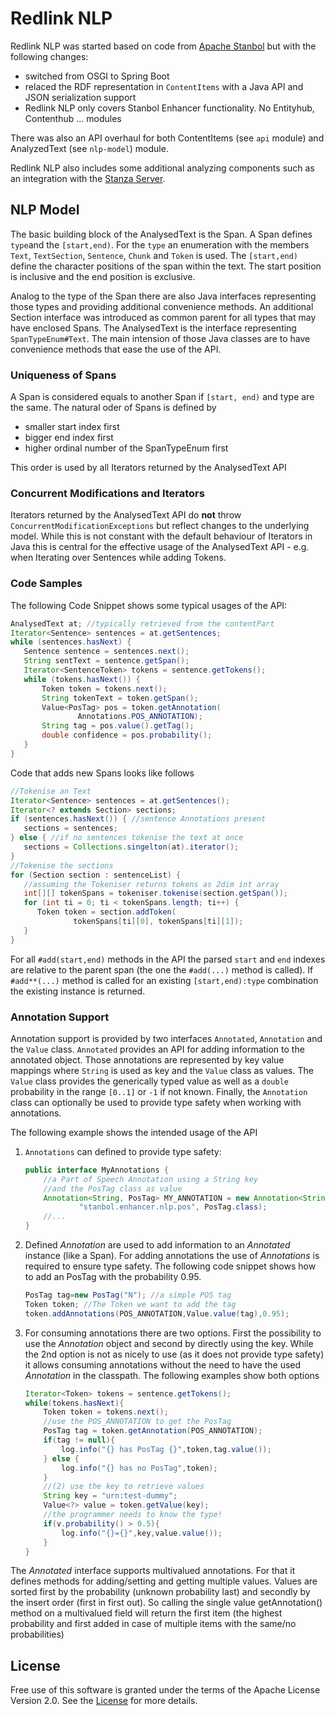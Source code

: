 # Redlink NLP

Redlink NLP was started based on code from [Apache Stanbol](https://stanbol.apache.org/) but with
the following changes:

* switched from OSGI to Spring Boot
* relaced the RDF representation in `ContentItems` with a Java API and JSON serialization support
* Redlink NLP only covers Stanbol Enhancer functionality. No Entityhub, Contenthub ... modules

There was also an API overhaul for both ContentItems (see `api` module) and AnalyzedText (see `nlp-model`) module.

Redlink NLP also includes some additional analyzing components such as an integration with the 
[Stanza Server](https://github.com/redlink-gmbh/stanza-server).

## NLP Model

The basic building block of the AnalysedText is the Span. A Span defines `type`and the `[start,end)`. For the `type` an
enumeration with the members `Text`, `TextSection`, `Sentence`, `Chunk` and `Token` is used. The `[start,end)` define
the character positions of the span within the text. The start position is inclusive and the end position is exclusive.

Analog to the type of the Span there are also Java interfaces representing those types and providing additional
convenience methods. An additional Section interface was introduced as common parent for all types that may have
enclosed Spans. The AnalysedText is the interface representing `SpanTypeEnum#Text`. The main intension of those Java
classes are to have convenience methods that ease the use of the API.

### Uniqueness of Spans

A Span is considered equals to another Span if `[start, end)` and type are the same. The natural oder of Spans is defined
by

* smaller start index first
* bigger end index first
* higher ordinal number of the SpanTypeEnum first

This order is used by all Iterators returned by the AnalysedText API

### Concurrent Modifications and Iterators

Iterators returned by the AnalysedText API do __not__ throw `ConcurrentModificationExceptions` but reflect changes to
the underlying model. While this is not constant with the default behaviour of Iterators in Java this is central for
the effective usage of the AnalysedText API - e.g. when Iterating over Sentences while adding Tokens.

### Code Samples

The following Code Snippet shows some typical usages of the API:

```java
AnalysedText at; //typically retrieved from the contentPart
Iterator<Sentence> sentences = at.getSentences;
while (sentences.hasNext) {
   Sentence sentence = sentences.next();
   String sentText = sentence.getSpan();
   Iterator<SentenceToken> tokens = sentence.getTokens();
   while (tokens.hasNext()) {
       Token token = tokens.next();
       String tokenText = token.getSpan();
       Value<PosTag> pos = token.getAnnotation(
               Annotations.POS_ANNOTATION);
       String tag = pos.value().getTag();
       double confidence = pos.probability();
   }
}
```

Code that adds new Spans looks like follows

```java
//Tokenise an Text
Iterator<Sentence> sentences = at.getSentences();
Iterator<? extends Section> sections;
if (sentences.hasNext()) { //sentence Annotations present
   sections = sentences;
} else { //if no sentences tokenise the text at once
   sections = Collections.singelton(at).iterator();
}
//Tokenise the sections
for (Section section : sentenceList) {
   //assuming the Tokeniser returns tokens as 2dim int array
   int[][] tokenSpans = tokeniser.tokenise(section.getSpan());
   for (int ti = 0; ti < tokenSpans.length; ti++) {
      Token token = section.addToken(
              tokenSpans[ti][0], tokenSpans[ti][1]);
   }
}
```

For all `#add(start,end)` methods in the API the parsed `start` and `end` indexes are relative to the parent span (the
one the `#add(...)` method is called). If `#add**(...)` method is called for an existing `[start,end):type` combination the
existing instance is returned.

### Annotation Support

Annotation support is provided by two interfaces `Annotated`, `Annotation` and the `Value` class. `Annotated` provides
an API for adding information to the annotated object. Those annotations are represented by key value mappings
where `String` is used as key and the `Value` class as values. The `Value` class provides the generically typed value as
well as a `double` probability in the range `[0..1]` or `-1` if not known. Finally, the `Annotation` class can optionally
be used to provide type safety when working with annotations.

The following example shows the intended usage of the API

1. `Annotations` can defined to provide type safety:

   ```java
   public interface MyAnnotations {
       //a Part of Speech Annotation using a String key
       //and the PosTag class as value
       Annotation<String, PosTag> MY_ANNOTATION = new Annotation<String, My>(
               "stanbol.enhancer.nlp.pos", PosTag.class);
       //...
   }
   ```

2. Defined _Annotation_ are used to add information to an _Annotated_ instance (like a Span). For adding annotations the
   use of _Annotations_ is required to ensure type safety. The following code snippet shows how to add an PosTag with
   the probability 0.95.

   ```java
   PosTag tag=new PosTag("N"); //a simple POS tag
   Token token; //The Token we want to add the tag
   token.addAnnotations(POS_ANNOTATION,Value.value(tag),0.95);
   ```

3. For consuming annotations there are two options. First the possibility to use the _Annotation_ object and second by
   directly using the key. While the 2nd option is not as nicely to use (as it does not provide type safety) it allows
   consuming annotations without the need to have the used _Annotation_ in the classpath. The following examples show
   both options

   ```java
   Iterator<Token> tokens = sentence.getTokens();
   while(tokens.hasNext){
       Token token = tokens.next();
       //use the POS_ANNOTATION to get the PosTag
       PosTag tag = token.getAnnotation(POS_ANNOTATION);
       if(tag != null){
           log.info("{} has PosTag {}",token,tag.value());
       } else {
           log.info("{} has no PosTag",token);
       }
       //(2) use the key to retrieve values
       String key = "urn:test-dummy";
       Value<?> value = token.getValue(key);
       //the programmer needs to know the type!
       if(v.probability() > 0.5){
           log.info("{}={}",key,value.value());
       }
   }
   ```

The _Annotated_ interface supports multivalued annotations. For that it defines methods for adding/setting and getting
multiple values. Values are sorted first by the probability (unknown probability last) and secondly by the insert
order (first in first out). So calling the single value getAnnotation() method on a multivalued field will return the
first item (the highest probability and first added in case of multiple items with the same/no probabilities)

## License

Free use of this software is granted under the terms of the Apache License Version 2.0. See the [License](LICENSE.txt)
for more details.
